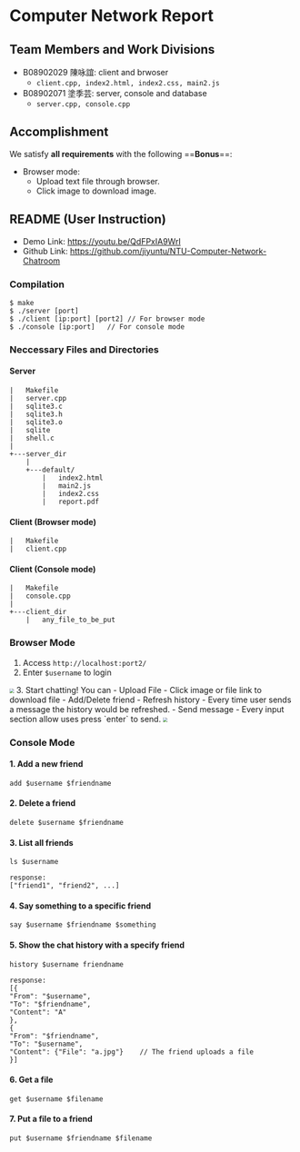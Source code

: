 # Computer Network Report

## Team Members and Work Divisions

- B08902029 陳咏誼: client and brwoser
	- `client.cpp, index2.html, index2.css, main2.js`
- B08902071 塗季芸: server, console and database
	- `server.cpp, console.cpp`

## Accomplishment

We satisfy **all requirements** with the following ==**Bonus**==:
- Browser mode:
	- Upload text file through browser.
	- Click image to download image.
	

## README (User Instruction)

- Demo Link: https://youtu.be/QdFPxIA9WrI
- Github Link: https://github.com/jiyuntu/NTU-Computer-Network-Chatroom

### Compilation

```
$ make
$ ./server [port]
$ ./client [ip:port] [port2] // For browser mode
$ ./console [ip:port]	// For console mode
```

### Neccessary Files and Directories

#### Server

```
|   Makefile
|   server.cpp
|   sqlite3.c
|   sqlite3.h
|   sqlite3.o
|   sqlite
|   shell.c
|       
+---server_dir
    |
    +---default/
    	|   index2.html
    	|   main2.js
    	|   index2.css
    	|   report.pdf
```

#### Client (Browser mode)

```
|   Makefile
|   client.cpp
```

#### Client (Console mode)

```
|   Makefile
|   console.cpp
|       
+---client_dir 
    |   any_file_to_be_put
```

### Browser Mode

1. Access `http://localhost:port2/` 
2. Enter `$username` to login
<img src="https://i.imgur.com/1Avymru.png" style="zoom:50%">
3. Start chatting! You can
	- Upload File
	- Click image or file link to download file
	- Add/Delete friend
	- Refresh history
		- Every time user sends a message the history would be refreshed.
	- Send message
	- Every input section allow uses press `enter` to send.
<img src="https://i.imgur.com/fH15TqZ.png" style="zoom:50%">

### Console Mode
#### 1. Add a new friend

```
add $username $friendname
```

#### 2. Delete a friend

```
delete $username $friendname
```

#### 3. List all friends

```
ls $username

response:
["friend1", "friend2", ...]
```

#### 4. Say something to a specific friend

```
say $username $friendname $something
```

#### 5. Show the chat history with a specify friend

```
history $username friendname

response: 
[{
"From": "$username",
"To": "$friendname",
"Content": "A"
},
{
"From": "$friendname",
"To": "$username",
"Content": {"File": "a.jpg"}	// The friend uploads a file
}]
```

#### 6. Get a file 

```
get $username $filename
```

#### 7. Put a file to a friend

```
put $username $friendname $filename
```